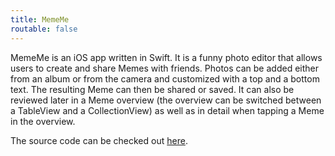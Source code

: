 ```yaml
---
title: MemeMe
routable: false
---
```


MemeMe is an iOS app written in Swift. It is a funny photo editor that allows users to create and share Memes with friends. Photos can be added either from an album or from the camera and customized with a top and a bottom text. The resulting Meme can then be shared or saved. It can also be reviewed later in a Meme overview (the overview can be switched between a TableView and a CollectionView) as well as in detail when tapping a Meme in the overview.
	
The source code can be checked out [here](https://github.com/sjaindl/MemeMe).